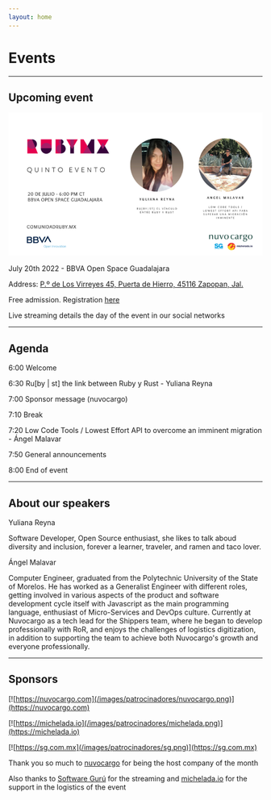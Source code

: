 ```yaml
---
layout: home
---
```


# Events

---

## Upcoming event

![](/images/eventos/julio_2022.png)

July 20th 2022 - BBVA Open Space Guadalajara

Address: [P.º de Los Virreyes 45, Puerta de Hierro, 45116 Zapopan, Jal.](https://goo.gl/maps/x4ntc8NY8e8LLbDq9)

Free admission. Registration [here](https://www.eventbrite.com/e/comunidad-ruby-mx-sesion-julio-2022-tickets-381427739637)

Live streaming details the day of the event in our social networks

---

## Agenda


6:00 Welcome

6:30 Ru[by \| st] the link between Ruby y Rust - Yuliana Reyna

7:00 Sponsor message (nuvocargo)

7:10 Break

7:20 Low Code Tools / Lowest Effort API to overcome an imminent migration - Ángel Malavar

7:50 General announcements

8:00 End of event

---

## About our speakers

Yuliana Reyna

Software Developer, Open Source enthusiast, she likes to talk aboud diversity and inclusion, forever a learner, traveler, and ramen and taco lover.

Ángel Malavar

Computer Engineer, graduated from the Polytechnic University of the State of Morelos. He has worked as a Generalist Engineer with different roles, getting involved in various aspects of the product and software development cycle itself with Javascript as the main programming language, enthusiast of Micro-Services and DevOps culture. Currently at Nuvocargo as a tech lead for the Shippers team, where he began to develop professionally with RoR, and enjoys the challenges of logistics digitization, in addition to supporting the team to achieve both Nuvocargo's growth and everyone professionally.

---

## Sponsors

[![https://nuvocargo.com](/images/patrocinadores/nuvocargo.png)](https://nuvocargo.com)

[![https://michelada.io](/images/patrocinadores/michelada.png)](https://michelada.io)

[![https://sg.com.mx](/images/patrocinadores/sg.png)](https://sg.com.mx)

Thank you so much to [nuvocargo](https://nuvocargo.com) for being the host company of the month

Also thanks to [Software Gurú](https://sg.com.mx/) for the streaming and [michelada.io](https://michelada.io) for
the support in the logistics of the event
